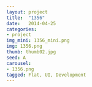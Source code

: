```yaml
---
layout: project
title:  "1356"
date:   2014-04-25
categories:
- project
img_mini: 1356_mini.png
img: 1356.png
thumb: thumb02.jpg
seed: A
carousel:
- 1356.png
tagged: Flat, UI, Development
---
```

